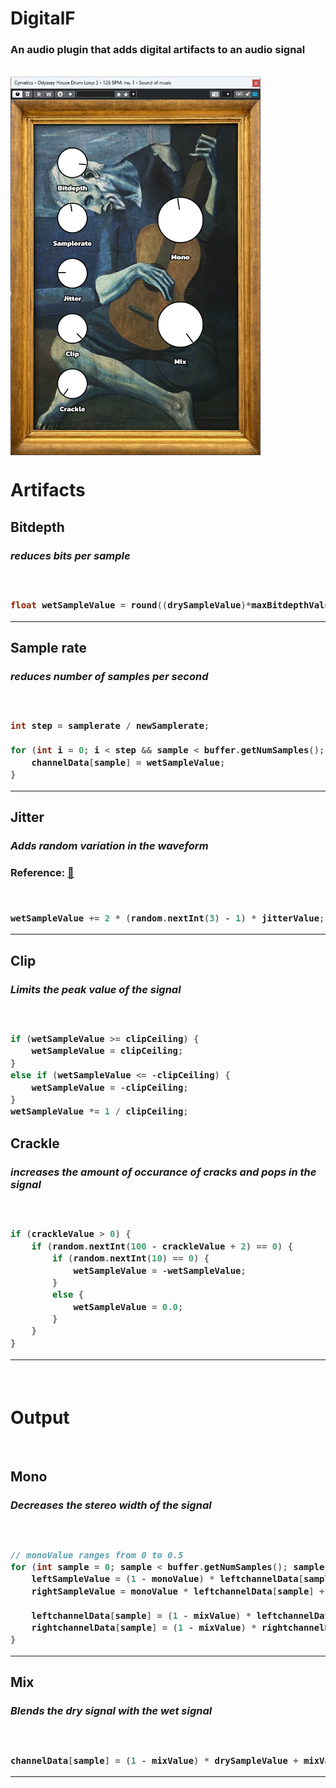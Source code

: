 <h1>DigitalF</h2>

<h3>An audio plugin that adds digital artifacts to an audio signal</h3>

<br>

<img src="pluginwindow.png" align="center" width="400px">

<br>

<h1>Artifacts</h1>

<h2>Bitdepth</h2>

<h3><i>reduces bits per sample</i><h3>

<br>

```cpp
float wetSampleValue = round((drySampleValue)*maxBitdepthValue) / maxBitdepthValue;
```

<hr>

<h2>Sample rate</h2>

<h3><i>reduces number of samples per second</i><h3>

<br>

```cpp
int step = samplerate / newSamplerate;

for (int i = 0; i < step && sample < buffer.getNumSamples(); i++, sample++) {
    channelData[sample] = wetSampleValue;
}
```

<hr>

<h2>Jitter</h2>

<h3><i>Adds random variation in the waveform</i><h3>

Reference: <a href="https://headfonics.com/what-is-jitter-in-audio/">📖</a>

<br>

```cpp
wetSampleValue += 2 * (random.nextInt(3) - 1) * jitterValue;
```

<hr>

<h2>Clip</h2>

<h3><i>Limits the peak value of the signal</i><h3>

<br>

```cpp
if (wetSampleValue >= clipCeiling) {
    wetSampleValue = clipCeiling;
}
else if (wetSampleValue <= -clipCeiling) {
    wetSampleValue = -clipCeiling;
}
wetSampleValue *= 1 / clipCeiling;
```

<h2>Crackle</h2>

<h3><i>increases the amount of occurance of cracks and pops in the signal</i><h3>

<br>

```cpp
if (crackleValue > 0) {
    if (random.nextInt(100 - crackleValue + 2) == 0) {
        if (random.nextInt(10) == 0) {
            wetSampleValue = -wetSampleValue;
        }
        else {
            wetSampleValue = 0.0;
        }
    }
}
```

<hr>

<br>

<h1>Output</h1>

<br>

<h2>Mono</h2>

<h3><i>Decreases the stereo width of the signal</i><h3>

<br>

```cpp
// monoValue ranges from 0 to 0.5
for (int sample = 0; sample < buffer.getNumSamples(); sample++) {
    leftSampleValue = (1 - monoValue) * leftchannelData[sample] + monoValue * rightchannelData[sample];
    rightSampleValue = monoValue * leftchannelData[sample] + (1 - monoValue) * rightchannelData[sample];

    leftchannelData[sample] = (1 - mixValue) * leftchannelData[sample] + mixValue * leftSampleValue;
    rightchannelData[sample] = (1 - mixValue) * rightchannelData[sample] + mixValue * rightSampleValue;
}
```

<hr>

<h2>Mix</h2>

<h3><i>Blends the dry signal with the wet signal</i><h3>

<br>

```cpp
channelData[sample] = (1 - mixValue) * drySampleValue + mixValue * wetSampleValue;
```

<hr>